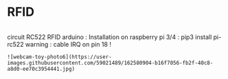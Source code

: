 # RFID
```Project RFID 
```
circuit RC522 RFID arduino :
Installation on raspberry pi 3/4 :
pip3 install pi-rc522
warning : cable IRQ on pin 18 !
```
![webcam-toy-photo6](https://user-images.githubusercontent.com/59021489/162580904-b16f7056-fb2f-40c8-a8d0-ee70c3954441.jpg)
